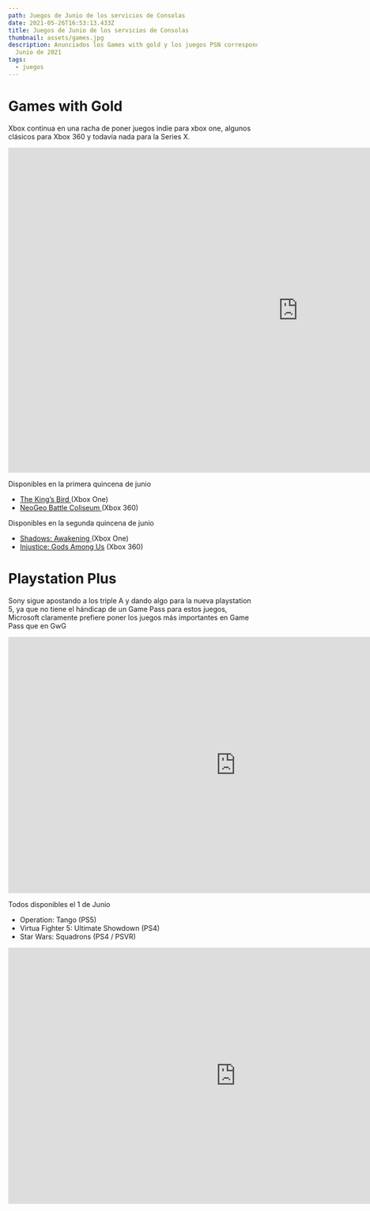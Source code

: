 ```yaml
---
path: Juegos de Junio de los servicios de Consolas
date: 2021-05-26T16:53:13.433Z
title: Juegos de Junio de los servicios de Consolas
thumbnail: assets/games.jpg
description: Anunciados los Games with gold y los juegos PSN correspondientes a
  Junio de 2021
tags:
  - juegos
---
```

# Games with Gold

Xbox continua en una racha de poner juegos indie para xbox one, algunos clásicos para Xbox 360 y todavía nada para la Series X.

<iframe width="1171" height="657" src="https://www.youtube.com/embed/zW6DVmAuMXs" title="YouTube video player" frameborder="0" allow="accelerometer; autoplay; clipboard-write; encrypted-media; gyroscope; picture-in-picture" allowfullscreen></iframe>

Disponibles en la primera quincena de junio

* [The King’s Bird ](https://www.microsoft.com/en-us/p/the-kings-bird/9nz5057nl64c?activetab=pivot:overviewtab)  (Xbox One) 
* [NeoGeo Battle Coliseum ](https://www.microsoft.com/en-us/p/neogeo-battle-coliseum/c17x452nq0sx?activetab=pivot:overviewtab) (Xbox 360)

Disponibles en la segunda quincena de junio

* [Shadows: Awakening ](https://www.microsoft.com/en-us/p/shadows-awakening/c1lmjj64fv3j?activetab=pivot:overviewtab)  (Xbox One)
* [Injustice: Gods Among Us](https://www.microsoft.com/en-us/p/injustice-gods-among-us/c24dmfcjkdh2?activetab=pivot:overviewtab)  (Xbox 360)

# Playstation Plus

Sony sigue apostando a los triple A y dando algo para la nueva playstation 5, ya que no tiene el hándicap de un Game Pass para estos juegos, Microsoft claramente prefiere poner los juegos más importantes en Game Pass que en GwG

<iframe width="920" height="518" src="https://www.youtube.com/embed/WmXL5gpSZ30" title="YouTube video player" frameborder="0" allow="accelerometer; autoplay; clipboard-write; encrypted-media; gyroscope; picture-in-picture" allowfullscreen></iframe>

Todos disponibles el 1 de Junio

* Operation: Tango (PS5)
* Virtua Fighter 5: Ultimate Showdown (PS4)
* Star Wars: Squadrons (PS4 / PSVR)

<iframe width="920" height="518" src="https://www.youtube.com/embed/6H1tIZKDRpo" title="YouTube video player" frameborder="0" allow="accelerometer; autoplay; clipboard-write; encrypted-media; gyroscope; picture-in-picture" allowfullscreen></iframe>